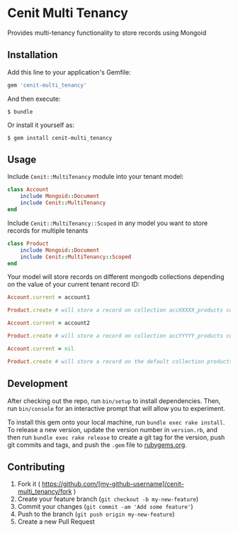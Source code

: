# Cenit Multi Tenancy

Provides multi-tenancy functionality to store records using Mongoid

## Installation

Add this line to your application's Gemfile:

```ruby
gem 'cenit-multi_tenancy'
```

And then execute:

    $ bundle

Or install it yourself as:

    $ gem install cenit-multi_tenancy

## Usage

Include `Cenit::MultiTenancy` module into your tenant model: 

```ruby
class Account
    include Mongoid::Document
    include Cenit::MultiTenancy    
end
```

Include `Cenit::MultiTenancy::Scoped` in any model you want to store records for multiple tenants

```ruby
class Product
    include Mongoid::Document
    include Cenit::MultiTenancy::Scoped    
end
```

Your model will store records on different mongodb collections depending on the value of your current tenant record ID:

```ruby
Account.current = account1

Product.create # will store a record on collection accXXXXX_products collection, where XXXXX is the account1 record ID

Account.current = account2

Product.create # will store a record on collection accYYYYY_products collection, where YYYYY is the account2 record ID

Account.current = nil

Product.create # will store a record on the default collection products
```

## Development

After checking out the repo, run `bin/setup` to install dependencies. Then, run `bin/console` for an interactive prompt that will allow you to experiment.

To install this gem onto your local machine, run `bundle exec rake install`. To release a new version, update the version number in `version.rb`, and then run `bundle exec rake release` to create a git tag for the version, push git commits and tags, and push the `.gem` file to [rubygems.org](https://rubygems.org).

## Contributing

1. Fork it ( https://github.com/[my-github-username]/cenit-multi_tenancy/fork )
2. Create your feature branch (`git checkout -b my-new-feature`)
3. Commit your changes (`git commit -am 'Add some feature'`)
4. Push to the branch (`git push origin my-new-feature`)
5. Create a new Pull Request
